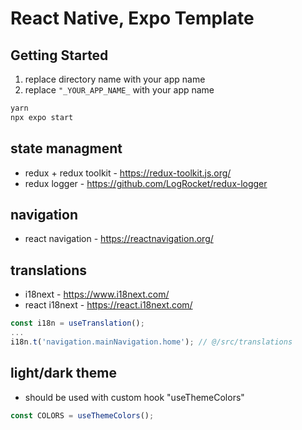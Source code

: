 # React Native, Expo Template

## Getting Started
1. replace directory name with your app name
2. replace ``"_YOUR_APP_NAME_`` with your app name
```bash
yarn
npx expo start
```

## state managment
- redux + redux toolkit - https://redux-toolkit.js.org/
- redux logger - https://github.com/LogRocket/redux-logger

## navigation
- react navigation - https://reactnavigation.org/

## translations
- i18next - https://www.i18next.com/
- react i18next - https://react.i18next.com/
```js
const i18n = useTranslation();
...
i18n.t('navigation.mainNavigation.home'); // @/src/translations
```

## light/dark theme
- should be used with custom hook "useThemeColors"
```js
const COLORS = useThemeColors();
```
